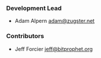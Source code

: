 
### Development Lead

* Adam Alpern <adam@zugster.net>

### Contributors

* Jeff Forcier <jeff@bitprophet.org>
